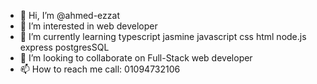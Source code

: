 - 👋 Hi, I’m @ahmed-ezzat
- 👀 I’m interested in web developer
- 🌱 I’m currently learning typescript jasmine javascript css html node.js express postgresSQL 
- 💞️ I’m looking to collaborate on Full-Stack web developer
- 📫 How to reach me call: 01094732106

<!---
ahmed-el-noss/ahmed-el-noss is a ✨ special ✨ repository because its `README.md` (this file) appears on your GitHub profile.
You can click the Preview link to take a look at your changes.
--->
